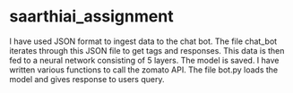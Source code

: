 # saarthiai_assignment

I have used JSON format to ingest data to the chat bot. The file chat_bot iterates through this JSON file to get tags and responses. 
This data is then fed to a neural network consisting of 5 layers. 
The model is saved.
I have written various functions to call the zomato API.
The file bot.py loads the model and gives response to users query.


